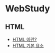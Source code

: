 # WebStudy

## HTML
- [HTML 이란?](https://github.com/HYEONSEONG-KIM/WebStudy/blob/main/HTML/HTML%EC%9D%B4%EB%9E%80.md)
- [HTML 기본 요소](https://github.com/HYEONSEONG-KIM/WebStudy/blob/main/HTML/HTML%20%EA%B8%B0%EB%B3%B8%20%EC%9A%94%EC%86%8C.md)